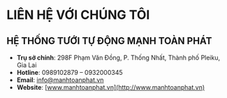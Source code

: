 # LIÊN HỆ VỚI CHÚNG TÔI
## HỆ THỐNG TƯỚI TỰ ĐỘNG MẠNH TOÀN PHÁT

- **Trụ sở chính**: 298F Phạm Văn Đồng, P. Thống Nhất, Thành phố Pleiku, Gia Lai
- **Hotline**: 0989102879 – 0932000345
- **Email**: info@manhtoanphat.vn
- **Website**: [www.manhtoanphat.vn](http://www.manhtoanphat.vn)
